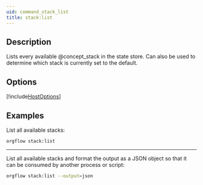 ```yaml
---
uid: command_stack_list
title: stack:list
---
```


## Description

Lists every available @concept_stack in the state store. Can also be used to determine which stack is currently set to the default.

## Options

[!include[HostOptions](partials/host-options.md)]

## Examples

List all available stacks:

```bash
orgflow stack:list
```

***

List all available stacks and format the output as a JSON object so that it can be consumed by another process or script:

```bash
orgflow stack:list --output=json
```
